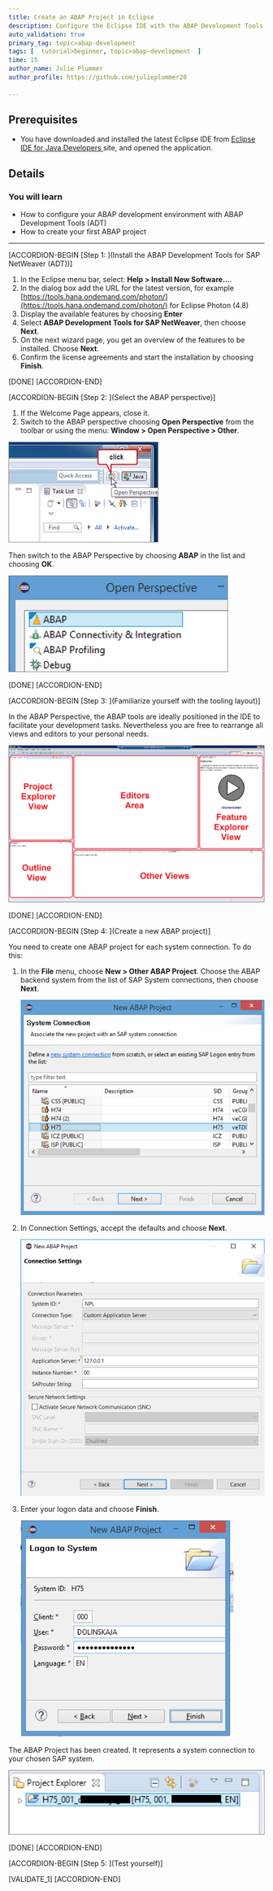 ```yaml
---
title: Create an ABAP Project in Eclipse
description: Configure the Eclipse IDE with the ABAP Development Tools for SAP NetWeaver (ADT) and create an ABAP project.
auto_validation: true
primary_tag: topic>abap-development
tags: [  tutorial>beginner, topic>abap-development  ]
time: 15
author_name: Julie Plummer
author_profile: https://github.com/julieplummer20

---
```


## Prerequisites  
 - You have downloaded and installed the latest Eclipse IDE from [Eclipse IDE for Java Developers ](http://www.eclipse.org/) site, and opened the application.

## Details
### You will learn  
- How to configure your ABAP development environment with ABAP Development Tools (ADT)
- How to create your first ABAP project

---

[ACCORDION-BEGIN [Step 1: ](Install the ABAP Development Tools for SAP NetWeaver (ADT))]

1. In the Eclipse menu bar, select: **Help > Install New Software...**.
2. In the dialog box add the URL for the latest version, for example [https://tools.hana.ondemand.com/photon/](https://tools.hana.ondemand.com/photon/) for Eclipse Photon (4.8)
3. Display the available features by choosing **Enter**
4. Select **ABAP Development Tools for SAP NetWeaver**, then choose **Next**.
5. On the next wizard page, you get an overview of the features to be installed. Choose **Next**.
6. Confirm the license agreements and start the installation by choosing **Finish**.

[DONE]
[ACCORDION-END]

[ACCORDION-BEGIN [Step 2: ](Select the ABAP perspective)]
1. If the Welcome Page appears, close it.
2. Switch to the ABAP perspective choosing **Open Perspective** from the toolbar or using the menu: **Window > Open Perspective > Other**.

![Image depicting step2-open-perspective](step2-open-perspective.png)

Then switch to the ABAP Perspective by choosing **ABAP** in the list and choosing **OK**.

![Image depicting step2b-abap-perspective](step2b-abap-perspective.png)

[DONE]
[ACCORDION-END]

[ACCORDION-BEGIN [Step 3: ](Familiarize yourself with the tooling layout)]

In the ABAP Perspective, the ABAP tools are ideally positioned in the IDE to facilitate your development tasks. Nevertheless you are free to rearrange all views and editors to your personal needs.

![Image depicting step3-tooling-layout](step3-tooling-layout.png)

[DONE]
[ACCORDION-END]

[ACCORDION-BEGIN [Step 4: ](Create a new ABAP project)]

You need to create one ABAP project for each system connection. To do this:

1. In the **File** menu, choose **New > Other ABAP Project**. Choose the ABAP backend system from the list of SAP System connections, then choose **Next**.

    ![Image depicting step4-system-connection](step4-system-connection.png)

2. In Connection Settings, accept the defaults and choose **Next**.

    ![Image depicting step4b-connection-settings](step4b-connection-settings.png)

3. Enter your logon data and choose **Finish**.

    ![Image depicting step4c-logon-data](step4c-logon-data.png)

The ABAP Project has been created. It represents a system connection to your chosen SAP system.

![Image depicting step4d-project-created](step4d-project-created.png)

[DONE]
[ACCORDION-END]

[ACCORDION-BEGIN [Step 5: ](Test yourself)]

[VALIDATE_1]
[ACCORDION-END]
